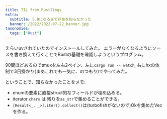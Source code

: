 ```yaml
---
title: TIL from Rustlings
extra:
  subtitle: 5.0になるまで存在を知らなかった 
  banner: /2022/2022-07-22_banner.jpg 
taxonomies:
  tags: ["Rust"]
---
```

えらいuvされていたのでインストールしてみた。
エラーがなくなるようにソースを書き換えて行くことでRustの基礎を確認しようというプログラム。

90問ほどあるのでtmuxを左右2ペイン、左に`cargo run -- watch`, 右にhxの体制で3日掛かり(まあこれでも一気に、のつもり)でやってみた。

ということで、知らなかったことをメモ:

- enumの要素に直接struct的なフィールドが埋め込める。
- iterator `chars` は 残りを`as_str`で集めることができる。
- `[Result<_, _>].iter().collect()`は(turbofishがないので)Okを集めたVecを作る。
